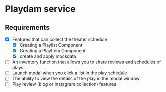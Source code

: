 # Playdam service

## Requirements
- [x] Features that can collect the theater schedule
  - [x] Creating a Playlist Component
  - [x] Creating a PlayItem Component
  - [x] create and apply mockdata
- [ ] An inventory function that allows you to share reviews and schedules of plays
- [ ] Launch modal when you click a list in the play schedule
- [ ] The ability to view the details of the play in the modal window
- [ ] Play review (blog or Instagram collection) features